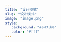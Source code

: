 ```yaml
---
title: "设计模式"
slug: "设计模式"
image: "image.png"
style:
   background: "#5471b0"
   color: "#fff"
---
```


